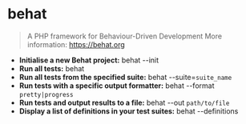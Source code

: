 # behat
> A PHP framework for Behaviour-Driven Development
> More information: <https://behat.org>
- **Initialise a new Behat project:**
behat --init
- **Run all tests:**
behat
- **Run all tests from the specified suite:**
behat --suite=`suite_name`
- **Run tests with a specific output formatter:**
behat --format `pretty|progress`
- **Run tests and output results to a file:**
behat --out `path/to/file`
- **Display a list of definitions in your test suites:**
behat --definitions
